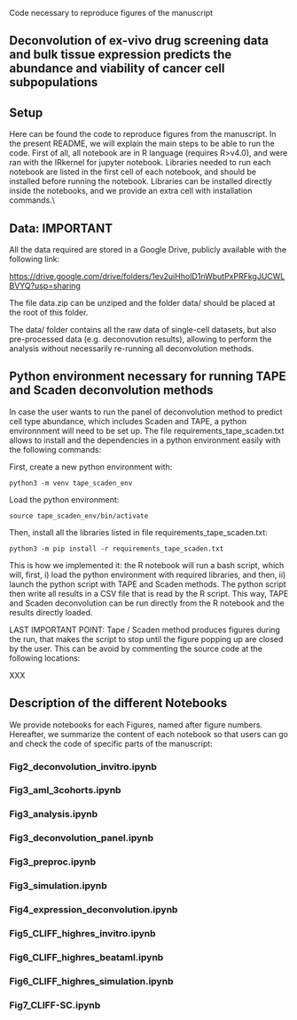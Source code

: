 Code necessary to reproduce figures of the manuscript

## Deconvolution of ex-vivo drug screening data and bulk tissue expression predicts the abundance and viability of cancer cell subpopulations

## Setup 

Here can be found the code to reproduce figures from the manuscript. In the present README, we will explain the main steps to be able to run the code. First of all, all notebook are in R language (requires R\>v4.0), and were ran with the IRkernel for jupyter notebook. Libraries needed to run each notebook are listed in the first cell of each notebook, and should be installed before running the notebook. Libraries can be installed directly inside the notebooks, and we provide an extra cell with installation commands.\\

## Data: IMPORTANT 

All the data required are stored in a Google Drive, publicly available with the following link: 

https://drive.google.com/drive/folders/1ev2uiHhoID1nWbutPxPRFkgJUCWLBVYQ?usp=sharing

The file data.zip can be unziped and the folder data/ should be placed at the root of this folder. 

The data/ folder contains all the raw data of single-cell datasets, but also pre-processed data (e.g. deconovution results), allowing to perform the analysis without necessarily re-running all deconvolution methods. 

## Python environment necessary for running TAPE and Scaden deconvolution methods
In case the user wants to run the panel of deconvolution method to predict cell type abundance, which includes Scaden and TAPE, a python environnment will need to be set up. The file requirements_tape_scaden.txt allows to install and the dependencies in a python environment easily with the following commands: 

First, create a new python environment with:

`python3 -m venv tape_scaden_env`

Load the python environment:

`source tape_scaden_env/bin/activate`

Then, install all the libraries listed in file requirements_tape_scaden.txt:

`python3 -m pip install -r requirements_tape_scaden.txt`

This is how we implemented it: the R notebook will run a bash script, which will, first, i) load the python environment with required libraries, and then, ii) launch the python script with TAPE and Scaden methods. The python script then write all results in a CSV file that is read by the R script. This way, TAPE and Scaden deconvolution can be run directly from the R notebook and the results directly loaded.

LAST IMPORTANT POINT: Tape / Scaden method produces figures during the run, that makes the script to stop until the figure popping up are closed by the user. This can be avoid by commenting the source code at the following locations:

XXX

## Description of the different Notebooks

We provide notebooks for each Figures, named after figure numbers. Hereafter, we summarize the content of each notebook so that users can go and check the code of specific parts of the manuscript:

### Fig2_deconvolution_invitro.ipynb



### Fig3_aml_3cohorts.ipynb

### Fig3_analysis.ipynb

### Fig3_deconvolution_panel.ipynb

### Fig3_preproc.ipynb

### Fig3_simulation.ipynb

### Fig4_expression_deconvolution.ipynb

### Fig5_CLIFF_highres_invitro.ipynb

### Fig6_CLIFF_highres_beataml.ipynb

### Fig6_CLIFF_highres_simulation.ipynb

### Fig7_CLIFF-SC.ipynb

